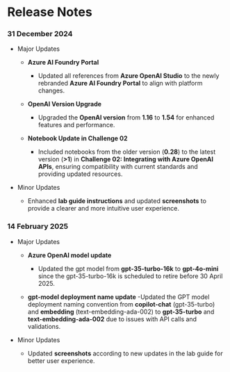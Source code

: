 # Release Notes

### 31 December 2024

-  Major Updates

    - **Azure AI Foundry Portal**
        - Updated all references from **Azure OpenAI Studio** to the newly rebranded **Azure AI Foundry Portal** to align with platform changes.

    - **OpenAI Version Upgrade**
        - Upgraded the **OpenAI version** from **1.16** to **1.54** for enhanced features and performance.

    - **Notebook Update in Challenge 02**  
        - Included notebooks from the older version (**0.28**) to the latest version (**>1**) in **Challenge 02: Integrating with Azure OpenAI APIs**, ensuring compatibility with current standards and providing updated resources.

- Minor Updates
  
  - Enhanced **lab guide instructions** and updated **screenshots** to provide a clearer and more intuitive user experience. 

### 14 February 2025

-  Major Updates

    - **Azure OpenAI model update**
        - Updated the gpt model from **gpt-35-turbo-16k** to **gpt-4o-mini** since the gpt-35-turbo-16k is scheduled to retire before 30 April 2025.

    - **gpt-model deployment name update**
        -Updated the GPT model deployment naming convention from **copilot-chat** (gpt-35-turbo) and **embedding** (text-embedding-ada-002) to **gpt-35-turbo** and **text-embedding-ada-002** due to issues with API calls and validations.

- Minor Updates
  
  - Updated **screenshots** according to new updates in the lab guide for better user experience. 

